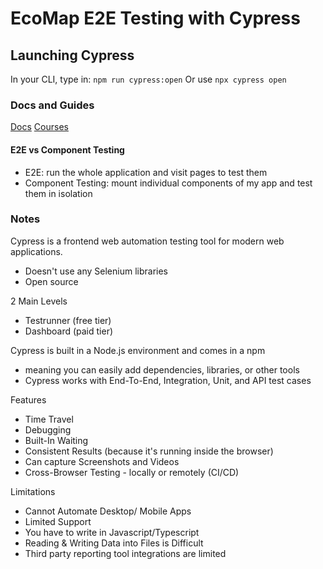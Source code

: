 # EcoMap E2E Testing with Cypress

## Launching Cypress
In your CLI, type in:
`npm run cypress:open`
Or use
`npx cypress open`

### Docs and Guides
[Docs](https://docs.cypress.io/guides/overview/why-cypress)
[Courses](https://learn.cypress.io/#courses)

#### E2E vs Component Testing
- E2E: run the whole application and visit pages to test them
- Component Testing: mount individual components of my app and test them in isolation

### Notes
Cypress is a frontend web automation testing tool for modern web applications.
- Doesn't use any Selenium libraries
- Open source

2 Main Levels 
- Testrunner (free tier)
- Dashboard (paid tier)

Cypress is built in a Node.js environment and comes in a npm
- meaning you can easily add dependencies, libraries, or other tools
- Cypress works with End-To-End, Integration, Unit, and API test cases

Features
- Time Travel
- Debugging
- Built-In Waiting
- Consistent Results (because it's running inside the browser)
- Can capture Screenshots and Videos
- Cross-Browser Testing - locally or remotely (CI/CD)

Limitations
- Cannot Automate Desktop/ Mobile Apps
- Limited Support
- You have to write in Javascript/Typescript
- Reading & Writing Data into Files is Difficult
- Third party reporting tool integrations are limited